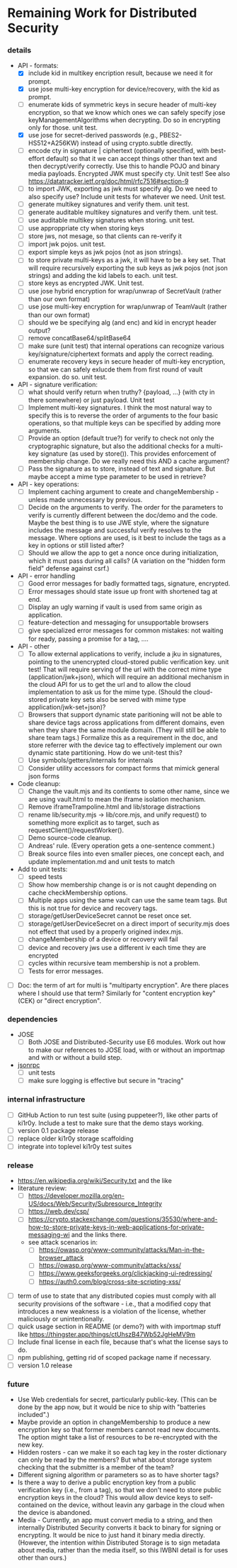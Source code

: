 # Remaining Work for Distributed Security

### details
- API - formats:
   - [x] include kid in multikey encription result, because we need it for prompt.
   - [x] use jose multi-key encryption for device/recovery, with the kid as prompt.
   - [ ] enumerate kids of symmetric keys in secure header of multi-key encryption, so that we know which ones we can safely specify jose keyManagementAlgorithms when decrypting. Do so in encrypting only for those. unit test.
   - [x] use jose for secret-derived passwords (e.g., PBES2-HS512+A256KW) instead of using crypto.subtle directly.
   - [ ] encode cty in signature | ciphertext (optionally specified, with best-effort default) so that it we can accept things other than text and then decrypt/verify correctly. Use this to handle POJO and binary media payloads. Encrypted JWK must specify cty. Unit test! See also https://datatracker.ietf.org/doc/html/rfc7516#section-9
  - [ ] to import JWK, exporting as jwk must specify alg. Do we need to also specify use? Include unit tests for whatever we need. Unit test.
  - [ ] generate multikey signatures and verify them. unit test.
  - [ ] generate auditable multikey signatures and verify them. unit test.
  - [ ] use auditable multikey signatures when storing. unit test.
  - [ ] use approppriate cty when storing keys
  - [ ] store jws, not mesage, so that clients can re-verify it
  - [ ] import jwk pojos. unit test.
  - [ ] export simple keys as jwk pojos (not as json strings).
  - [ ] to store private multi-keys as a jwk, it will have to be a key set. That will require recursively exporting the sub keys as jwk pojos (not json strings) and adding the kid labels to each. unit test.
  - [ ] store keys as encrypted JWK. Unit test.
  - [ ] use jose hybrid encryption for wrap/unwrap of SecretVault (rather than our own format)
  - [ ] use jose multi-key encryption for wrap/unwrap of TeamVault (rather than our own format)
  - [ ] should we be specifying alg (and enc) and kid in encrypt header output?
  - [ ] remove concatBase64/splitBase64
  - [ ] make sure (unit test) that internal operations can recognize various key/signature/ciphertext formats and apply the correct reading. 
  - [ ] enumerate recovery keys in secure header of multi-key encryption, so that we can safely exlucde them from first round of vault expansion. do so. unit test.

- API - signature verification:
  - [ ] what should verify return when truthy? {payload, ...} (with cty in there somewhere) or just payload. Unit test
  - [ ] Implement multi-key signatures. I think the most natural way to specify this is to reverse the order of arguments to the four basic operations, so that multiple keys can be specified by adding more arguments.
  - [ ] Provide an option (default true?) for verify to check not only the cryptographic signature, but also the additional checks for a multi-key signature (as used by store()). This provides enforcement of membership change. Do we really need this AND a cache argument?
  - [ ] Pass the signature as to store, instead of text and signature. But maybe accept a mime type parameter to be used in retrieve?
 
- API - key operations:
   - [ ] Implement caching argument to create and changeMembership - unless made unnecessary by previous.
  - [ ] Decide on the arguments to verify. The order for the parameters to verify is currently different between the doc/demo and the code. Maybe the best thing is to use JWE style, where the signature includes the message and successful verify resolves to the message. Where options are used, is it best to include the tags as a key in options or still listed after?
  - [ ] Should we allow the app to get a nonce once during initialization, which it must pass during all calls? (A variation on the "hidden form field" defense against csrf.)
 
- API - error handling
  - [ ] Good error messages for badly formatted tags, signature, encrypted. 
  - [ ] Error messages should state issue up front with shortened tag at end.
  - [ ] Display an ugly warning if vault is used from same origin as application.
  - [ ] feature-detection and messaging for unsupportable browsers
  - [ ] give specialized error messages for common mistakes: not waiting for ready, passing a promise for a tag, ....

- API - other
  - [ ] To allow external applications to verify, include a jku in signatures, pointing to the unencrypted cloud-stored public verification key. unit test! That will require serving of the url with the correct mime type (application/jwk+json), which will require an additional mechanism in the cloud API for us to get the url and to allow the cloud implementation to ask us for the mime type. (Should the cloud-stored private key sets also be served with mime type application/jwk-set+json)? 
  - [ ] Browsers that support dynamic state paritioning will not be able to share device tags across applications from different domains, even when they share the same module domain. (They will still be able to share team tags.) Formalize this as a requirement in the doc, and store referrer with the device tag to effectively implement our own dynamic state partitioning. How do we unit-test this?
  - [ ] Use symbols/getters/internals for internals
  - [ ] Consider utility accessors for compact forms that mimick general json forms

- Code cleanup:
  - [ ] Change the vault.mjs and its contients to some other name, since we are using vault.html to mean the iframe isolation mechanism.
  - [ ] Remove iframeTrampoline.html and lib/storage distractions
  - [ ] rename lib/security.mjs -> lib/core.mjs, and unify request() to something more explicit as to target, such as requestClient()/requestWorker().
  - [ ] Demo source-code cleanup.
  - [ ] Andreas' rule. (Every operation gets a one-sentence comment.)
  - [ ] Break source files into even smaller pieces, one concept each, and update implementation.md and unit tests to match

- Add to unit tests:
  - [ ] speed tests
  - [ ] Show how membership change is or is not caught depending on cache checkMembership options.
  - [ ] Multiple apps using the same vault can use the same team tags. But this is not true for device and recovery tags.
  - [ ] storage/getUserDeviceSecret cannot be reset once set.
  - [ ] storage/getUserDeviceSecret on a direct import of security.mjs does not effect that used by a properly origined index.mjs.
  - [ ] changeMembership of a device or recovery will fail
  - [ ] device and recovery jws use a different iv each time they are encrypted
  - [ ] cycles within recursive team membership is not a problem.
  - [ ] Tests for error messages.

- [ ] Doc: the term of art for multi is "multiparty encryption". Are there places where I should use that term? Similarly for "content encryption key" (CEK) or "direct encryption".

### dependencies
- JOSE 
  - [ ] Both JOSE and Distributed-Security use E6 modules. Work out how to make our references to JOSE load, with or without an importmap and with or without a build step.
- [jsonrpc](https://github.com/kilroy-code/jsonrpc)
  - [ ] unit tests
  - [ ] make sure logging is effective but secure in "tracing"
  
### internal infrastructure
- [ ] GitHub Action to run test suite (using puppeteer?), like other parts of ki1r0y. Include a test to make sure that the demo stays working.
- [ ] version 0.1 package release
- [ ] replace older ki1r0y storage scaffolding
- [ ] integrate into toplevel ki1r0y test suites

### release
- https://en.wikipedia.org/wiki/Security.txt and the like
- literature review:
  - [ ] https://developer.mozilla.org/en-US/docs/Web/Security/Subresource_Integrity
  - [ ] https://web.dev/csp/
  - [ ] https://crypto.stackexchange.com/questions/35530/where-and-how-to-store-private-keys-in-web-applications-for-private-messaging-wi and the links there.
  - see attack scenarios in:
    - [ ] https://owasp.org/www-community/attacks/Man-in-the-browser_attack
    - [ ] https://owasp.org/www-community/attacks/xss/
    - [ ] https://www.geeksforgeeks.org/clickjacking-ui-redressing/
    - [ ] https://auth0.com/blog/cross-site-scripting-xss/
- [ ] term of use to state that any distributed copies must comply with all security provisions of the software - i.e., that a modified copy that introduces a new weakness is a violation of the license, whether maliciously or unintentionally.
- [ ] quick usage section in README (or demo?) with with importmap stuff like https://thingster.app/things/ctUhszB47Wb52JgHeMV9m
- [ ] Include final license in each file, because that's what the license says to do.
- [ ] npm publishing, getting rid of scoped package name if necessary.
- [ ] version 1.0 release

### future
- Use Web credentials for secret, particularly public-key. (This can be done by the app now, but it would be nice to ship with "batteries included".)
- Maybe provide an option in changeMembership to produce a new encryption key so that former members cannot read new documents. The option might take a list of resources to be re-encrypted with the new key.
- Hidden rosters - can we make it so each tag key in the roster dictionary can only be read by the members? But what about storage system checking that the submitter is a member of the team?
- Different signing algorithm or parameters so as to have shorter tags?
- Is there a way to derive a public encryption key from a public verification key (i.e., from a tag), so that we don't need to store public encryption keys in the cloud? This would allow device keys to self-contained on the device, without leavin any garbage in the cloud when the device is abandoned.
- Media - Currently, an app must convert media to a string, and then internally Distributed Security converts it back to binary for signing or encrypting. It would be nice to just hand it binary media directly. (However, the intention within Distributed Storage is to sign metadata about media, rather than the media itself, so this IWBNI detail is for uses other than ours.)
